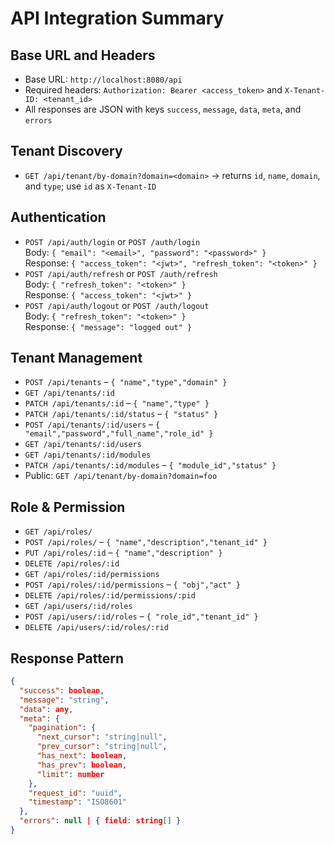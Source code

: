 # API Integration Summary

## Base URL and Headers
- Base URL: `http://localhost:8080/api`
- Required headers: `Authorization: Bearer <access_token>` and `X-Tenant-ID: <tenant_id>`
- All responses are JSON with keys `success`, `message`, `data`, `meta`, and `errors`

## Tenant Discovery
- `GET /api/tenant/by-domain?domain=<domain>` → returns `id`, `name`, `domain`, and `type`; use `id` as `X-Tenant-ID`

## Authentication
- `POST /api/auth/login` or `POST /auth/login`  
  Body: `{ "email": "<email>", "password": "<password>" }`  
  Response: `{ "access_token": "<jwt>", "refresh_token": "<token>" }`
- `POST /api/auth/refresh` or `POST /auth/refresh`  
  Body: `{ "refresh_token": "<token>" }`  
  Response: `{ "access_token": "<jwt>" }`
- `POST /api/auth/logout` or `POST /auth/logout`  
  Body: `{ "refresh_token": "<token>" }`  
  Response: `{ "message": "logged out" }`

## Tenant Management
- `POST /api/tenants` – `{ "name","type","domain" }`
- `GET /api/tenants/:id`
- `PATCH /api/tenants/:id` – `{ "name","type" }`
- `PATCH /api/tenants/:id/status` – `{ "status" }`
- `POST /api/tenants/:id/users` – `{ "email","password","full_name","role_id" }`
- `GET /api/tenants/:id/users`
- `GET /api/tenants/:id/modules`
- `PATCH /api/tenants/:id/modules` – `{ "module_id","status" }`
- Public: `GET /api/tenant/by-domain?domain=foo`

## Role & Permission
- `GET /api/roles/`
- `POST /api/roles/` – `{ "name","description","tenant_id" }`
- `PUT /api/roles/:id` – `{ "name","description" }`
- `DELETE /api/roles/:id`
- `GET /api/roles/:id/permissions`
- `POST /api/roles/:id/permissions` – `{ "obj","act" }`
- `DELETE /api/roles/:id/permissions/:pid`
- `GET /api/users/:id/roles`
- `POST /api/users/:id/roles` – `{ "role_id","tenant_id" }`
- `DELETE /api/users/:id/roles/:rid`

## Response Pattern
```json
{
  "success": boolean,
  "message": "string",
  "data": any,
  "meta": {
    "pagination": {
      "next_cursor": "string|null",
      "prev_cursor": "string|null",
      "has_next": boolean,
      "has_prev": boolean,
      "limit": number
    },
    "request_id": "uuid",
    "timestamp": "ISO8601"
  },
  "errors": null | { field: string[] }
}
```
